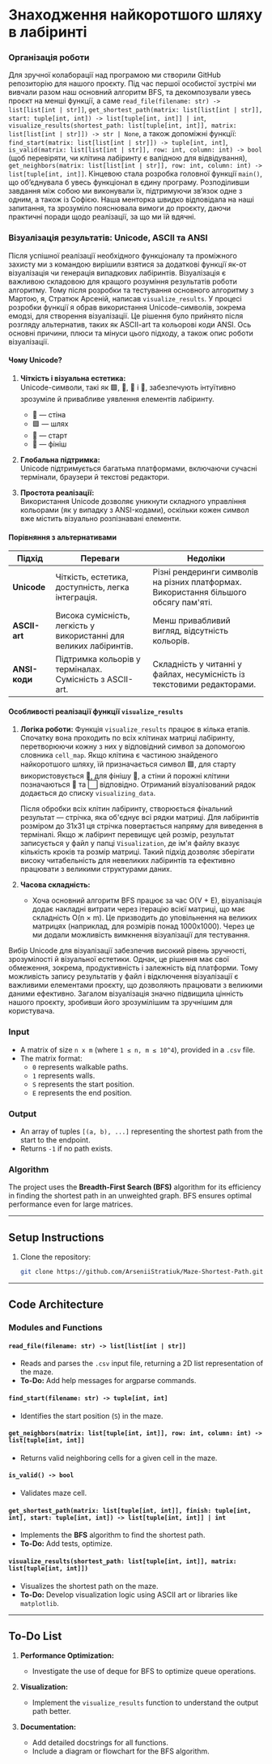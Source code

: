 # Знаходження найкоротшого шляху в лабіринті

### Організація роботи
Для зручної колаборації над програмою ми створили GitHub репозиторію для нашого проєкту. Під час першої особистої зустрічі ми вивчали разом наш основний алгоритм BFS, та декомпозували увесь проєкт на менші функції, а саме `read_file(filename: str) -> list[list[int | str]]`, `get_shortest_path(matrix: list[list[int | str]], start: tuple[int, int]) -> list[tuple[int, int]] | int`, `visualize_results(shortest_path: list[tuple[int, int]], matrix: list[list[int | str]]) -> str | None`, а також допоміжні функції: `find_start(matrix: list[list[int | str]]) -> tuple[int, int]`, `is_valid(matrix: list[list[int | str]], row: int, column: int) -> bool` (щоб перевіряти, чи клітина лабіринту є валідною для відвідування), `get_neighbors(matrix: list[list[int | str]], row: int, column: int) -> list[tuple[int, int]]`. Кінцевою стала розробка головної функції `main()`, що об’єднувала б увесь функціонал в єдину програму. Розподіливши завдання між собою ми виконували їх, підтримуючи зв’язок одне з одним, а також із Софією. Наша менторка швидко відповідала на наші запитання, та зрозуміло пояснювала вимоги до проєкту, даючи практичні поради щодо реалізації, за що ми їй вдячні.

### Візуалізація результатів: Unicode, ASCII та ANSI
Після успішної реалізації необхідного функціоналу та проміжного захисту ми з командою вирішили взятися за додаткові функції як-от візуалізація чи генерація випадкових лабіринтів. Візуалізація є важливою складовою для кращого розуміння результатів роботи алгоритму. Тому після розробки та тестування основного алгоритму з Мартою, я, Стратюк Арсеній, написав `visualize_results`. 
У процесі розробки функції я обрав використання Unicode-символів, зокрема емодзі, для створення візуалізації. Це рішення було прийнято після розгляду альтернатив, таких як ASCII-art та кольорові коди ANSI. Ось основні причини, плюси та мінуси цього підходу, а також опис роботи візуалізації.

#### Чому Unicode?  
1. **Чіткість і візуальна естетика:**  
   Unicode-символи, такі як 🟩, 🧱, 🚩 і 🏁, забезпечують інтуїтивно зрозуміле й привабливе уявлення елементів лабіринту.  
   - 🧱 — стіна  
   - 🟩 — шлях  
   - 🚩 — старт  
   - 🏁 — фініш  

2. **Глобальна підтримка:**  
   Unicode підтримується багатьма платформами, включаючи сучасні термінали, браузери й текстові редактори.

3. **Простота реалізації:**  
   Використання Unicode дозволяє уникнути складного управління кольорами (як у випадку з ANSI-кодами), оскільки кожен символ вже містить візуально розпізнавані елементи.

#### Порівняння з альтернативами  

| Підхід       | Переваги                                                                | Недоліки                                                                      |
|--------------|-------------------------------------------------------------------------|-------------------------------------------------------------------------------|
| **Unicode**  | Чіткість, естетика, доступність, легка інтеграція.                      | Різні рендеринги символів на різних платформах. Використання більшого обсягу пам'яті. |
| **ASCII-art**| Висока сумісність, легкість у використанні для великих лабіринтів.      | Менш привабливий вигляд, відсутність кольорів.                                |
| **ANSI-коди**| Підтримка кольорів у терміналах. Сумісність з ASCII-art.                | Складність у читанні у файлах, несумісність із текстовими редакторами.        |

#### Особливості реалізації функції `visualize_results`

1. **Логіка роботи:**
   Функція `visualize_results` працює в кілька етапів. Спочатку вона проходить по всіх клітинах матриці лабіринту, перетворюючи кожну з них у відповідний символ за допомогою словника `cell_map`. Якщо клітина є частиною знайденого найкоротшого шляху, їй призначається символ 🟩, для старту використовується 🚩, для фінішу 🏁, а стіни й порожні клітини позначаються 🧱 та ⬜ відповідно. Отриманий візуалізований рядок додається до списку `visualizing_data`.  

   Після обробки всіх клітин лабіринту, створюється фінальний результат — стрічка, яка об'єднує всі рядки матриці. Для лабіринтів розміром до 31x31 ця стрічка повертається напряму для виведення в терміналі. Якщо ж лабіринт перевищує цей розмір, результат записується у файл у папці `Visualization`, де ім'я файлу вказує кількість кроків та розмір матриці. Такий підхід дозволяє зберігати високу читабельність для невеликих лабіринтів та ефективно працювати з великими структурами даних.

2. **Часова складність:**
   - Хоча основний алгоритм BFS працює за час O(V + E), візуалізація додає накладні витрати через ітерацію всієї матриці, що має складність O(n × m). Це призводить до уповільнення на великих матрицях (наприклад,      для розмірів понад 1000x1000). Через це ми додали можливість вимкнення візуалізації для тестування.

Вибір Unicode для візуалізації забезпечив високий рівень зручності, зрозумілості й візуальної естетики. Однак, це рішення має свої обмеження, зокрема, продуктивність і залежність від платформи. Тому можливість запису результатів у файл і відключення візуалізації є важливими елементами проєкту, що дозволяють працювати з великими даними ефективно. Загалом візуалізація значно підвищила цінність нашого проєкту, зробивши його зрозумілішим та зручнішим для користувача.

### Input
- A matrix of size `n x m` (where `1 ≤ n, m ≤ 10^4`), provided in a `.csv` file.
- The matrix format:
  - `0` represents walkable paths.
  - `1` represents walls.
  - `S` represents the start position.
  - `E` represents the end position.

### Output
- An array of tuples `[(a, b), ...]` representing the shortest path from the start to the endpoint.
- Returns `-1` if no path exists.

### Algorithm
The project uses the **Breadth-First Search (BFS)** algorithm for its efficiency in finding the shortest path in an unweighted graph. BFS ensures optimal performance even for large matrices.

---

## Setup Instructions

1. Clone the repository:
   ```bash
   git clone https://github.com/ArseniiStratiuk/Maze-Shortest-Path.git
   ```

---

## Code Architecture

### Modules and Functions

#### `read_file(filename: str) -> list[list[int | str]]`
- Reads and parses the `.csv` input file, returning a 2D list representation of the maze.
- **To-Do:** Add help messages for argparse commands.

#### `find_start(filename: str) -> tuple[int, int]`
- Identifies the start position (`S`) in the maze.

#### `get_neighbors(matrix: list[tuple[int, int]], row: int, column: int) -> list[tuple[int, int]]`
- Returns valid neighboring cells for a given cell in the maze.

#### `is_valid() -> bool`
- Validates maze cell.

#### `get_shortest_path(matrix: list[tuple[int, int]], finish: tuple[int, int], start: tuple[int, int]) -> list[tuple[int, int]] | int`
- Implements the **BFS** algorithm to find the shortest path.
- **To-Do:** Add tests, optimize.

#### `visualize_results(shortest_path: list[tuple[int, int]], matrix: list[tuple[int, int]])`
- Visualizes the shortest path on the maze.
- **To-Do:** Develop visualization logic using ASCII art or libraries like `matplotlib`.

---

## To-Do List

1. **Performance Optimization:**
   - Investigate the use of deque for BFS to optimize queue operations.

2. **Visualization:**
   - Implement the `visualize_results` function to understand the output path better.

3. **Documentation:**
   - Add detailed docstrings for all functions.
   - Include a diagram or flowchart for the BFS algorithm.
